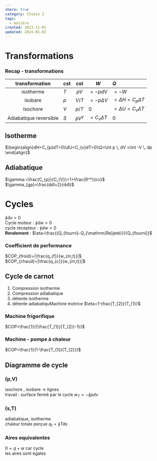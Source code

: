 ```yaml
---  
share: true  
category: Chimie 2  
tags:  
  - matière  
created: 2023-11-01  
updated: 2024-01-02  
---  
```

  
# Transformations  
### Recap - transformations  
|     transformation     | cst |                cst                | $W$              | $Q$                       |  
|:----------------------:| --- |:---------------------------------:| ---------------- |:------------------------- |  
|       isotherme        | $T$ |             $pV$             | $=-pdV$          | $=-W$                     |  
|        isobare         | $p$ | $V/T$ | $=-p\Delta V$    | $=\Delta H=C_{p}\Delta T$ |  
|        isochore        | $V$ | ${p} /{T}$ | $0$              | $=\Delta U=C_{v}\Delta T$ |  
| Adiabatique reversible | $S$ |         $pV^\gamma$          | $=C_{v}\Delta T$ | $0$                       |  
## Isotherme  
$\begin{align}dH=C_{p}dT=0\\dU=C_{v}dT=0\\Q=\int p \, dV =\int -V \, dp \end{align}$  
## Adiabatique  
$\gamma:=\frac{C_{p}}{C_{V}}=1+\frac{R^*}{cv}$  
$\gamma_{gp}=\frac{ddl+2}{ddl}$  
  
# Cycles  
$\oint du=0$  
Cycle moteur : $\oint dw>0$  
cycle récepteur : $\oint dw <0$  
**Rendement** : $\eta=\frac{{Q_{fourni}-Q_{\mathrm{Re}jeté}}}{Q_{fourni}}$  
### Coefficient de performance  
$COP_{froid}=|\frac{q_{f}}{w_{m,t}}|$  
$COP_{chaud}=|\frac{q_{c}}{w_{m,t}}|$  
## Cycle de carnot  
1. Compression isotherme  
2. Compression adiabatique  
3. détente isotherme  
4. détente adiabatiquMachine motrice $\eta=1-\frac{T_{2}}{T_{1}}$  
### Machine frigorifique  
$COP=\frac{1}{{\frac{T_{1}}{T_{2}}-1}}$  
### Machine - pompe à chaleur  
$COP=\frac{1}{1-\frac{T_{1}}{T_{2}}}$  
  
## Diagramme de cycle  
### (p,V)  
isochore , isobare → lignes  
travail : surface fermé par le cycle $w_{T}=-\oint pdv$  
### (s,T)  
adiabatique, isotherme  
chaleur totale perçue $q_{t}=\oint Tds$  
### Aires equivalentes  
$0=q+w$ car cycle  
les aires sont égales  
